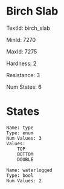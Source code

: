# Birch Slab

TextId: birch_slab

MinId: 7270

MaxId: 7275

Hardness: 2

Resistance: 3


Num States: 6

# States
```
Name: type
Type: enum
Num Values: 3
Values:
    TOP
    BOTTOM
    DOUBLE

Name: waterlogged
Type: bool
Num Values: 2
```